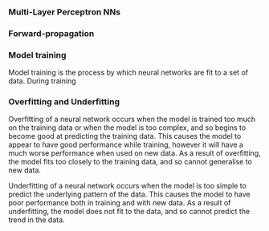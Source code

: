 ### Multi-Layer Perceptron NNs

### Forward-propagation

### Model training
Model training is the process by which neural networks are fit to a set of data. During training

### Overfitting and Underfitting
Overfitting of a neural network occurs when the model is trained too much on the training data or when the model is too complex, and so begins to become good at predicting the training data. This causes the model to appear to have good performance while training, however it will have a much worse performance when used on new data. As a result of overfitting, the model fits too closely to the training data, and so cannot generalise to new data.

Underfitting of a neural network occurs when the model is too simple to predict the underlying pattern of the data. This causes the model to have poor performance both in training and with new data. As a result of underfitting, the model does not fit to the data, and so cannot predict the trend in the data. 